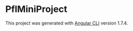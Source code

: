 # PflMiniProject

This project was generated with [Angular CLI](https://github.com/angular/angular-cli) version 1.7.4.


